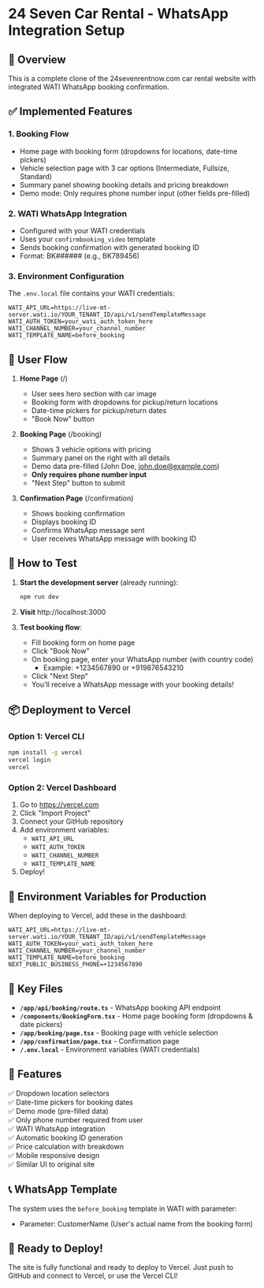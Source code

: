 # 24 Seven Car Rental - WhatsApp Integration Setup

## 🎯 Overview
This is a complete clone of the 24sevenrentnow.com car rental website with integrated WATI WhatsApp booking confirmation.

## ✅ Implemented Features

### 1. **Booking Flow**
   - Home page with booking form (dropdowns for locations, date-time pickers)
   - Vehicle selection page with 3 car options (Intermediate, Fullsize, Standard)
   - Summary panel showing booking details and pricing breakdown
   - Demo mode: Only requires phone number input (other fields pre-filled)

### 2. **WATI WhatsApp Integration**
   - Configured with your WATI credentials
   - Uses your `confirmbooking_video` template
   - Sends booking confirmation with generated booking ID
   - Format: BK######  (e.g., BK789456)

### 3. **Environment Configuration**
   The `.env.local` file contains your WATI credentials:
   ```
   WATI_API_URL=https://live-mt-server.wati.io/YOUR_TENANT_ID/api/v1/sendTemplateMessage
   WATI_AUTH_TOKEN=your_wati_auth_token_here
   WATI_CHANNEL_NUMBER=your_channel_number
   WATI_TEMPLATE_NAME=before_booking
   ```

## 📱 User Flow

1. **Home Page** (/)
   - User sees hero section with car image
   - Booking form with dropdowns for pickup/return locations
   - Date-time pickers for pickup/return dates
   - "Book Now" button

2. **Booking Page** (/booking)
   - Shows 3 vehicle options with pricing
   - Summary panel on the right with all details
   - Demo data pre-filled (John Doe, john.doe@example.com)
   - **Only requires phone number input**
   - "Next Step" button to submit

3. **Confirmation Page** (/confirmation)
   - Shows booking confirmation
   - Displays booking ID
   - Confirms WhatsApp message sent
   - User receives WhatsApp message with booking ID

## 🚀 How to Test

1. **Start the development server** (already running):
   ```bash
   npm run dev
   ```

2. **Visit** http://localhost:3000

3. **Test booking flow**:
   - Fill booking form on home page
   - Click "Book Now"
   - On booking page, enter your WhatsApp number (with country code)
     - Example: +1234567890 or +919876543210
   - Click "Next Step"
   - You'll receive a WhatsApp message with your booking details!

## 📦 Deployment to Vercel

### Option 1: Vercel CLI
```bash
npm install -g vercel
vercel login
vercel
```

### Option 2: Vercel Dashboard
1. Go to https://vercel.com
2. Click "Import Project"
3. Connect your GitHub repository
4. Add environment variables:
   - `WATI_API_URL`
   - `WATI_AUTH_TOKEN`
   - `WATI_CHANNEL_NUMBER`
   - `WATI_TEMPLATE_NAME`
5. Deploy!

## 🔐 Environment Variables for Production

When deploying to Vercel, add these in the dashboard:

```
WATI_API_URL=https://live-mt-server.wati.io/YOUR_TENANT_ID/api/v1/sendTemplateMessage
WATI_AUTH_TOKEN=your_wati_auth_token_here
WATI_CHANNEL_NUMBER=your_channel_number
WATI_TEMPLATE_NAME=before_booking
NEXT_PUBLIC_BUSINESS_PHONE=+1234567890
```

## 📝 Key Files

- **`/app/api/booking/route.ts`** - WhatsApp booking API endpoint
- **`/components/BookingForm.tsx`** - Home page booking form (dropdowns & date pickers)
- **`/app/booking/page.tsx`** - Booking page with vehicle selection
- **`/app/confirmation/page.tsx`** - Confirmation page
- **`/.env.local`** - Environment variables (WATI credentials)

## 🎨 Features

✅ Dropdown location selectors  
✅ Date-time pickers for booking dates  
✅ Demo mode (pre-filled data)  
✅ Only phone number required from user  
✅ WATI WhatsApp integration  
✅ Automatic booking ID generation  
✅ Price calculation with breakdown  
✅ Mobile responsive design  
✅ Similar UI to original site  

## 📞 WhatsApp Template

The system uses the `before_booking` template in WATI with parameter:
- Parameter: CustomerName (User's actual name from the booking form)

## 🎉 Ready to Deploy!

The site is fully functional and ready to deploy to Vercel. Just push to GitHub and connect to Vercel, or use the Vercel CLI!
